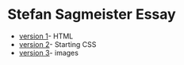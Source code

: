 Stefan Sagmeister Essay
=======================
+ [version 1](https://kevingallagher.github.io/Stefan-Sagmeister/essay.html)- HTML
+ [version 2](https://kevingallagher.github.io/Stefan-Sagmeister/stefan2.html)- Starting CSS
+ [version 3](https://kevingallagher.github.io/Stefan-Sagmeister/stefan3.html)- images

